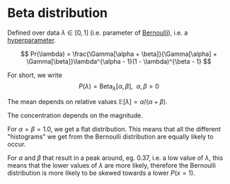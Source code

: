 # Beta distribution

Defined over data $\lambda \in [0,1]$ (i.e. parameter of
[Bernoulli](202210081016)), i.e. a [hyperparameter](202210061301).

$$
Pr(\lambda) = \frac{\Gamma[\alpha + \beta]}{\Gamma[\alpha] +
\Gamma[\beta]}\lambda^{\alpha - 1}(1 - \lambda)^{\beta - 1}
$$

For short, we write
$$
P(\lambda) = \text{Beta}_{\lambda}[\alpha,\beta], \enspace \alpha, \beta > 0
$$

The mean depends on relative values $\mathbb{E}[\lambda] = \alpha / (\alpha +
\beta)$.

The concentration depends on the magnitude.

For $\alpha = \beta = 1.0$, we get a flat distribution. This means that 
all the different "histograms" we get from the Bernoulli distribution are
equally likely to occur.

For $\alpha$ and $\beta$ that result in a peak around, eg. 0.37, i.e. a low value
of $\lambda$, this means that the lower values of $\lambda$ are more likely,
therefore the Bernoulli distribution is more likely to be skewed towards a lower
$P(x = 1)$.
